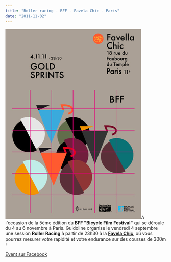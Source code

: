 ```yaml
---
title: "Roller racing - BFF - Favela Chic - Paris"
date: "2011-11-02"
---
```


[![](images/bff.jpg "Roller Racing")](http://www.guidoline.com/wp-content/uploads/2011/11/bff.jpg)A l'occasion de la 5ème édition du **BFF "Bicycle Film Festival"** qui se déroule du 4 au 6 novembre à Paris. Guidoline organise le vendredi 4 septembre une session **Roller Racing** à partir de 23h30 à la **[Favela Chic](http://www.favelachic.com)**, où vous pourrez mesurer votre rapidité et votre endurance sur des courses de 300m !

[Event sur Facebook](http://www.facebook.com/event.php?eid=113396405438314)
